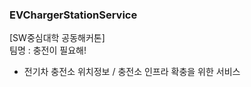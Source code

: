 ### EVChargerStationService
[SW중심대학 공동해커톤]<br>
팀명 : 충전이 필요해!<br>
- 전기차 충전소 위치정보 / 충전소 인프라 확충을 위한 서비스
